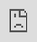 ```yaml
---
layout: post
title: "ONEUS는 최신 싱글 'No Diggity'의 안무 연습 비디오를 삭제합니다."
author: "undefined"
thumbnail: "https://www.allkpop.com/upload/2021/01/content/240621/thumb/1611487264_danisurst.jpg"
tags: 
---
```




<div class="video_wrapper" style="padding-top: 56.25%;">
    <iframe id="player" class="main_video" src="https://www.youtube.com/embed/GSydTjZMOKM" width="100%" height="100%" frameborder="0" allowfullscreen="" style="display: block !important; position: absolute; top: 0px; left: 0px; width: 100%; height: 100%;"></iframe>
</div>


ONEUS가 팬들을 위해 새로운 비디오를 삭제했습니다!

1월 24일, RBW 엔터테인먼트 보이 그룹은 1월 19일에 발매된 첫 정규 앨범 `Devil`의 타이틀 곡인 최신 싱글 "No Diggity"의 안무 비디오를 공개했다. 이 영상에서 멤버들은 백업 댄서들과 함께 이 곡의 전체 무대 안무를 팬들에게 자세히 알려주고 있다.

한편, ONEUS는 발매 첫 주에 이전 미니앨범 `LIVE`의 첫 주 판매량보다 150% 많은 74,800장을 판매하며 1주간의 판매 신기록을 세울 수 있었다고 보도되었다.

위의 전체 안무 영상을 확인해 보세요!